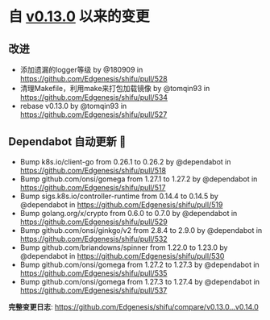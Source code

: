 # 自 [v0.13.0](https://github.com/Edgenesis/shifu/releases/tag/v0.x13.0) 以来的变更

## 改进

* 添加遗漏的logger等级 by @180909 in https://github.com/Edgenesis/shifu/pull/528
* 清理Makefile，利用make来打包加载镜像 by @tomqin93 in https://github.com/Edgenesis/shifu/pull/534
* rebase v0.13.0 by @tomqin93 in https://github.com/Edgenesis/shifu/pull/527

## Dependabot 自动更新 🤖

* Bump k8s.io/client-go from 0.26.1 to 0.26.2 by @dependabot in https://github.com/Edgenesis/shifu/pull/518
* Bump github.com/onsi/gomega from 1.27.1 to 1.27.2 by @dependabot in https://github.com/Edgenesis/shifu/pull/517
* Bump sigs.k8s.io/controller-runtime from 0.14.4 to 0.14.5 by @dependabot in https://github.com/Edgenesis/shifu/pull/519
* Bump golang.org/x/crypto from 0.6.0 to 0.7.0 by @dependabot in https://github.com/Edgenesis/shifu/pull/529
* Bump github.com/onsi/ginkgo/v2 from 2.8.4 to 2.9.0 by @dependabot in https://github.com/Edgenesis/shifu/pull/532
* Bump github.com/briandowns/spinner from 1.22.0 to 1.23.0 by @dependabot in https://github.com/Edgenesis/shifu/pull/530
* Bump github.com/onsi/gomega from 1.27.2 to 1.27.3 by @dependabot in https://github.com/Edgenesis/shifu/pull/535
* Bump github.com/onsi/gomega from 1.27.3 to 1.27.4 by @dependabot in https://github.com/Edgenesis/shifu/pull/537

**完整变更日志**: https://github.com/Edgenesis/shifu/compare/v0.13.0...v0.14.0
